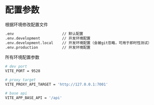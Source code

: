 # 配置参数

根据环境修改配置文件

``` sh
.env                      // 默认配置
.env.development          // 开发环境配置
.env.development.local    // 开发环境配置（会被git忽略，可用于即时性测试）
.env.production           // 开发环境配置
```

所有环境配置参数

``` sh
# dev port
VITE_PORT = 9528

# proxy target
VITE_PROXY_API_TARGET = 'http://127.0.0.1:7001'

# base api
VITE_APP_BASE_API = '/api'
```
